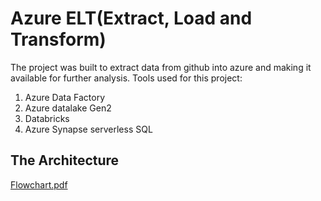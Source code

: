 # Azure ELT(Extract, Load and Transform)

The project was built to extract data from github into azure and making it available for further analysis. Tools used for this project:
1. Azure Data Factory
2. Azure datalake Gen2
3. Databricks
4. Azure Synapse serverless SQL

   
## The Architecture
[Flowchart.pdf](https://github.com/user-attachments/files/16480942/Flowchart.pdf)



